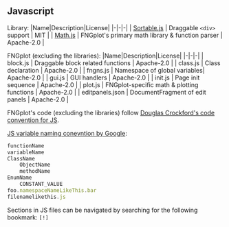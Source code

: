 ## Javascript

Library:
|Name|Description|License|
|-|-|-|
| [Sortable.js](https://github.com/SortableJS/Sortable) | Draggable `<div>` support | MIT |
| [Math.js](https://github.com/josdejong/mathjs) | FNGplot's primary math library & function parser | Apache-2.0 |

FNGplot (excluding the libraries):
|Name|Description|License|
|-|-|-|
| block.js | Draggable block related functions | Apache-2.0 |
| class.js | Class declaration | Apache-2.0 |
| fngns.js | Namespace of global variables| Apache-2.0 |
| gui.js | GUI handlers | Apache-2.0 |
| init.js | Page init sequence | Apache-2.0 |
| plot.js | FNGplot-specific math & plotting functions | Apache-2.0 |
| editpanels.json | DocumentFragment of edit panels | Apache-2.0 |


FNGplot's code (excluding the libraries) follow [Douglas Crockford's code convention for JS](https://www.crockford.com/code.html).

[JS variable naming conevntion by Google](https://google.github.io/styleguide/javascriptguide.xml?showone=Naming#Naming):

```js
functionName
variableName
ClassName
    ObjectName
    methodName
EnumName
    CONSTANT_VALUE
foo.namespaceNameLikeThis.bar
filenamelikethis.js
```

Sections in JS files can be navigated by searching for the following bookmark: `[!]`
